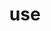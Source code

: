 ---
category: 3-letters
denotation: null
name: use
reference_link: https://www.etymonline.com/word/use
root_language: null
root_name: null
title: use
type: free
word_sums:
- respelling: use
  sum: 'Use + '
---